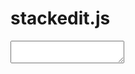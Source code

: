 <script src="lib/stackedit.js"></script>

# stackedit.js

<script>
function configureTextarea(el) {
  const div = document.createElement('div');
  div.className = 'stackedit-button-wrapper'
  div.innerHTML = '<a href="javascript:void(0)">Edit with StackEdit<img src="icon.svg"></a>';
  div.firstChild.addEventListener('click', function () {
    console.log(el.value);
  });
  el.parentNode.insertBefore(div, el.nextSibling);
}

const stackedit = new Stackedit();
</script>

<textarea class="case1"></textarea>

<script>
configureTextarea(document.querySelector('.case1'));

</script>
